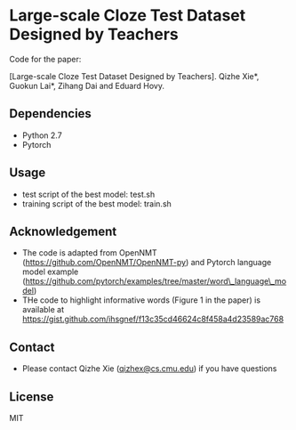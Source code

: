 # Large-scale Cloze Test Dataset Designed by Teachers

Code for the paper:

[Large-scale Cloze Test Dataset Designed by Teachers]. Qizhe Xie*, Guokun Lai*, Zihang Dai and Eduard Hovy.

## Dependencies
* Python 2.7
* Pytorch

## Usage
* test script of the best model: test.sh
* training script of the best model: train.sh

## Acknowledgement
* The code is adapted from OpenNMT (https://github.com/OpenNMT/OpenNMT-py) and Pytorch language model example (https://github.com/pytorch/examples/tree/master/word\_language\_model)
* THe code to highlight informative words (Figure 1 in the paper) is available at https://gist.github.com/ihsgnef/f13c35cd46624c8f458a4d23589ac768

## Contact
* Please contact Qizhe Xie (qizhex@cs.cmu.edu) if you have questions

## License
MIT
